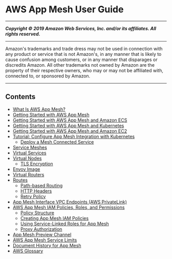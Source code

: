 # AWS App Mesh User Guide

-----
*****Copyright &copy; 2019 Amazon Web Services, Inc. and/or its affiliates. All rights reserved.*****

-----
Amazon's trademarks and trade dress may not be used in 
     connection with any product or service that is not Amazon's, 
     in any manner that is likely to cause confusion among customers, 
     or in any manner that disparages or discredits Amazon. All other 
     trademarks not owned by Amazon are the property of their respective
     owners, who may or may not be affiliated with, connected to, or 
     sponsored by Amazon.

-----
## Contents
+ [What Is AWS App Mesh?](what-is-app-mesh.md)
+ [Getting Started with AWS App Mesh](getting_started.md)
+ [Getting Started with AWS App Mesh and Amazon ECS](mesh-getting-started-ecs.md)
+ [Getting Started with AWS App Mesh and Kubernetes](mesh-getting-started-k8s.md)
+ [Getting Started with AWS App Mesh and Amazon EC2](mesh-getting-started-ec2.md)
+ [Tutorial: Configure App Mesh Integration with Kubernetes](mesh-k8s-integration.md)
   + [Deploy a Mesh Connected Service](deploy-mesh-connected-service.md)
+ [Service Meshes](meshes.md)
+ [Virtual Services](virtual_services.md)
+ [Virtual Nodes](virtual_nodes.md)
   + [TLS Encryption](virtual-node-tls.md)
+ [Envoy Image](envoy.md)
+ [Virtual Routers](virtual_routers.md)
+ [Routes](routes.md)
   + [Path-based Routing](route-path.md)
   + [HTTP Headers](route-http-headers.md)
   + [Retry Policy](route-retry-policy.md)
+ [App Mesh Interface VPC Endpoints (AWS PrivateLink)](vpc-endpoints.md)
+ [AWS App Mesh IAM Policies, Roles, and Permissions](IAM_policies.md)
   + [Policy Structure](iam-policy-structure.md)
   + [Creating App Mesh IAM Policies](MESH_IAM_user_policies.md)
   + [Using Service-Linked Roles for App Mesh](using-service-linked-roles.md)
   + [Proxy Authorization](proxy-authorization.md)
+ [App Mesh Preview Channel](preview.md)
+ [AWS App Mesh Service Limits](service_limits.md)
+ [Document History for App Mesh](doc-history.md)
+ [AWS Glossary](glossary.md)